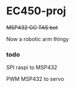 # EC450-proj

~~MSP432 GC TAS bot~~

Now a robotic arm thingy


### todo

SPI raspi to MSP432

PWM MSP432 to servo



